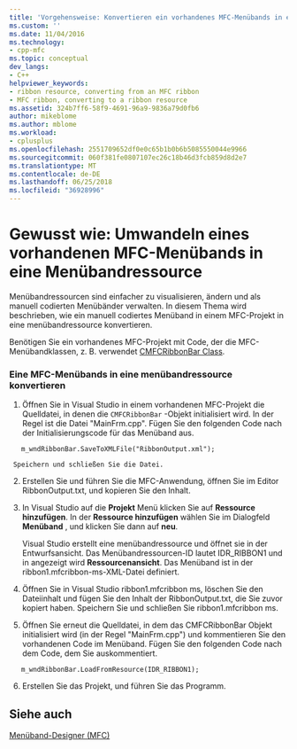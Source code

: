 ```yaml
---
title: 'Vorgehensweise: Konvertieren ein vorhandenes MFC-Menübands in eine Menübandressource | Microsoft Docs'
ms.custom: ''
ms.date: 11/04/2016
ms.technology:
- cpp-mfc
ms.topic: conceptual
dev_langs:
- C++
helpviewer_keywords:
- ribbon resource, converting from an MFC ribbon
- MFC ribbon, converting to a ribbon resource
ms.assetid: 324b7ff6-58f9-4691-96a9-9836a79d0fb6
author: mikeblome
ms.author: mblome
ms.workload:
- cplusplus
ms.openlocfilehash: 2551709652df0e0c65b1b0b6b5085550044e9966
ms.sourcegitcommit: 060f381fe0807107ec26c18b46d3fcb859d8d2e7
ms.translationtype: MT
ms.contentlocale: de-DE
ms.lasthandoff: 06/25/2018
ms.locfileid: "36928996"
---
```

# <a name="how-to-convert-an-existing-mfc-ribbon-to-a-ribbon-resource"></a>Gewusst wie: Umwandeln eines vorhandenen MFC-Menübands in eine Menübandressource
Menübandressourcen sind einfacher zu visualisieren, ändern und als manuell codierten Menübänder verwalten. In diesem Thema wird beschrieben, wie ein manuell codiertes Menüband in einem MFC-Projekt in eine menübandressource konvertieren.  
  
 Benötigen Sie ein vorhandenes MFC-Projekt mit Code, der die MFC-Menübandklassen, z. B. verwendet [CMFCRibbonBar Class](../mfc/reference/cmfcribbonbar-class.md).  
  
### <a name="to-convert-an-mfc-ribbon-to-a-ribbon-resource"></a>Eine MFC-Menübands in eine menübandressource konvertieren  
  
1.  Öffnen Sie in Visual Studio in einem vorhandenen MFC-Projekt die Quelldatei, in denen die `CMFCRibbonBar` -Objekt initialisiert wird. In der Regel ist die Datei "MainFrm.cpp". Fügen Sie den folgenden Code nach der Initialisierungscode für das Menüband aus.  
  
 ```  
    m_wndRibbonBar.SaveToXMLFile("RibbonOutput.xml");

 ```  
  
     Speichern und schließen Sie die Datei.  
  
2.  Erstellen Sie und führen Sie die MFC-Anwendung, öffnen Sie im Editor RibbonOutput.txt, und kopieren Sie den Inhalt.  
  
3.  In Visual Studio auf die **Projekt** Menü klicken Sie auf **Ressource hinzufügen**. In der **Ressource hinzufügen** wählen Sie im Dialogfeld **Menüband** , und klicken Sie dann auf **neu**.  
  
     Visual Studio erstellt eine menübandressource und öffnet sie in der Entwurfsansicht. Das Menübandressourcen-ID lautet IDR_RIBBON1 und in angezeigt wird **Ressourcenansicht**. Das Menüband ist in der ribbon1.mfcribbon-ms-XML-Datei definiert.  
  
4.  Öffnen Sie in Visual Studio ribbon1.mfcribbon ms, löschen Sie den Dateiinhalt und fügen Sie den Inhalt der RibbonOutput.txt, die Sie zuvor kopiert haben. Speichern Sie und schließen Sie ribbon1.mfcribbon ms.  
  
5.  Öffnen Sie erneut die Quelldatei, in dem das CMFCRibbonBar Objekt initialisiert wird (in der Regel "MainFrm.cpp") und kommentieren Sie den vorhandenen Code im Menüband. Fügen Sie den folgenden Code nach dem Code, dem Sie auskommentiert.  
  
 ```  
    m_wndRibbonBar.LoadFromResource(IDR_RIBBON1);

 ```  
  
6.  Erstellen Sie das Projekt, und führen Sie das Programm.  
  
## <a name="see-also"></a>Siehe auch  
 [Menüband-Designer (MFC)](../mfc/ribbon-designer-mfc.md)

